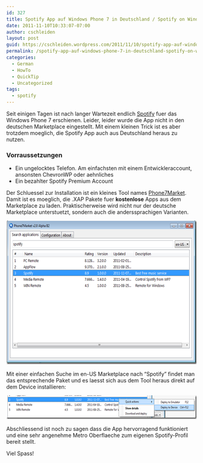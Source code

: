 ```yaml
---
id: 327
title: Spotify App auf Windows Phone 7 in Deutschland / Spotify on Windows Phone 7 from Germany
date: 2011-11-10T10:33:07-07:00
author: cschleiden
layout: post
guid: https://cschleiden.wordpress.com/2011/11/10/spotify-app-auf-windows-phone-7-in-deutschland-spotify-on-windows-phone-7-from-germany/
permalink: /spotify-app-auf-windows-phone-7-in-deutschland-spotify-on-windows-phone-7-from-germany/
categories:
  - German
  - HowTo
  - QuickTip
  - Uncategorized
tags:
  - spotify
---
```

Seit einigen Tagen ist nach langer Wartezeit endlich [Spotify](http://www.spotify.com) fuer das Windows Phone 7 erschienen. Leider, leider wurde die App nicht in den deutschen Marketplace eingestellt. Mit einem kleinen Trick ist es aber trotzdem moeglich, die Spotify App auch aus Deutschland heraus zu nutzen.

### Vorraussetzungen

  * Ein ungelocktes Telefon. Am einfachsten mit einem Entwickleraccount, ansonsten ChevronWP oder aehnliches
  * Ein bezahlter Spotify Premium Account

Der Schluessel zur Installation ist ein kleines Tool names <a href="http://forum.xda-developers.com/showthread.php?t=908293" target="_blank">Phone7Market</a>. Damit ist es moeglich, die .XAP Pakete fuer **kostenlose** Apps aus dem Marketplace zu laden. Praktischerweise wird nicht nur der deutsche Marketplace unterstuetzt, sondern auch die anderssprachigen Varianten. 

[<img style="background-image:none;border-bottom:0;border-left:0;padding-left:0;padding-right:0;display:inline;border-top:0;border-right:0;padding-top:0;" title="image" border="0" alt="image" src="/assets/wp-content/uploads/2011/11/image_thumb.png" width="631" height="380" />](/assets/wp-content/uploads/2011/11/image.png)

Mit einer einfachen Suche im en-US Marketplace nach “Spotify” findet man das entsprechende Paket und es laesst sich aus dem Tool heraus direkt auf dem Device installieren:

[<img style="background-image:none;border-bottom:0;border-left:0;padding-left:0;padding-right:0;display:inline;border-top:0;border-right:0;padding-top:0;" title="image" border="0" alt="image" src="/assets/wp-content/uploads/2011/11/image_thumb1.png" width="650" height="63" />](/assets/wp-content/uploads/2011/11/image1.png)

Abschliessend ist noch zu sagen dass die App hervorragend funktioniert und eine sehr angenehme Metro Oberflaeche zum eigenen Spotify-Profil bereit stellt.

Viel Spass!